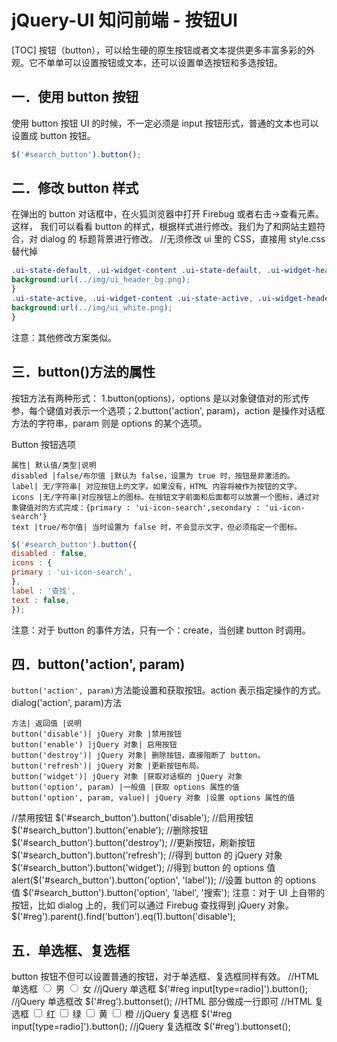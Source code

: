 # jQuery-UI 知问前端 - 按钮UI
[TOC]
按钮（button），可以给生硬的原生按钮或者文本提供更多丰富多彩的外观。它不单单可以设置按钮或文本，还可以设置单选按钮和多选按钮。
## 一．使用 button 按钮
使用 button 按钮 UI 的时候，不一定必须是 input 按钮形式，普通的文本也可以设置成
button 按钮。
```javascript
$('#search_button').button();
```

## 二．修改 button 样式
在弹出的 button 对话框中，在火狐浏览器中打开 Firebug 或者右击->查看元素。这样，
我们可以看看 button 的样式，根据样式进行修改。我们为了和网站主题符合，对 dialog 的
标题背景进行修改。
//无须修改 ui 里的 CSS，直接用 style.css 替代掉
```css
.ui-state-default, .ui-widget-content .ui-state-default, .ui-widget-header .ui-state-default {
background:url(../img/ui_header_bg.png);
}
.ui-state-active, .ui-widget-content .ui-state-active, .ui-widget-header .ui-state-active {
background:url(../img/ui_white.png);
}
```
注意：其他修改方案类似。

## 三．button()方法的属性
按钮方法有两种形式：
1.button(options)，options 是以对象键值对的形式传参，每个键值对表示一个选项；2.button('action', param)，action 是操作对话框方法的字符串，param 则是 options 的某个选项。

Button 按钮选项
```table
属性| 默认值/类型|说明
disabled |false/布尔值 |默认为 false，设置为 true 时，按钮是非激活的。
label| 无/字符串| 对应按钮上的文字。如果没有，HTML 内容将被作为按钮的文字。
icons |无/字符串|对应按钮上的图标。在按钮文字前面和后面都可以放置一个图标，通过对象键值对的方式完成：{primary : 'ui-icon-search',secondary : 'ui-icon-search'}
text |true/布尔值| 当时设置为 false 时，不会显示文字，但必须指定一个图标。
```
```javascript
$('#search_button').button({
disabled : false,
icons : {
primary : 'ui-icon-search',
},
label : '查找',
text : false,
});
```
注意：对于 button 的事件方法，只有一个：create，当创建 button 时调用。

## 四．button('action', param)
`button('action', param)`方法能设置和获取按钮。action 表示指定操作的方式。
dialog('action', param)方法
```table
方法| 返回值 |说明
button('disable')| jQuery 对象 |禁用按钮
button('enable') |jQuery 对象| 启用按钮
button('destroy')| jQuery 对象| 删除按钮，直接阻断了 button。
button('refresh')| jQuery 对象 |更新按钮布局。
button('widget')| jQuery 对象 |获取对话框的 jQuery 对象
button('option', param) |一般值 |获取 options 属性的值
button('option', param, value)| jQuery 对象 |设置 options 属性的值
```
//禁用按钮
$('#search_button').button('disable');
//启用按钮
$('#search_button').button('enable');
//删除按钮
$('#search_button').button('destroy');
//更新按钮，刷新按钮
$('#search_button').button('refresh');
//得到 button 的 jQuery 对象
$('#search_button').button('widget');
//得到 button 的 options 值
alert($('#search_button').button('option', 'label'));
//设置 button 的 options 值
$('#search_button').button('option', 'label', '搜索');
注意：对于 UI 上自带的按钮，比如 dialog 上的，我们可以通过 Firebug 查找得到 jQuery
对象。
$('#reg').parent().find('button').eq(1).button('disable');

## 五．单选框、复选框
button 按钮不但可以设置普通的按钮，对于单选框、复选框同样有效。
//HTML 单选框
<input type="radio" name="sex" value="male" id="male">
<label for="male">男</label>
</input>
<input type="radio" name="sex" value="female" id="female">
<label for="female">女</label>
</input>
//jQuery 单选框
$('#reg input[type=radio]').button();
//jQuery 单选框改
$('#reg').buttonset(); //HTML 部分做成一行即可
//HTML 复选框
<input type="checkbox" name="color" value="red" id="red">
<label for="red">红</label>
</input>
<input type="checkbox" name="color" value="green" id="green">
<label for="green">绿</label>
</input>
<input type="checkbox" name="color" value="yellow" id="yellow">
<label for="yellow">黄</label></input>
<input type="checkbox" name="color" value="orange" id="orange">
<label for="orange">橙</label>
</input>
//jQuery 复选框
$('#reg input[type=radio]').button();
//jQuery 复选框改
$('#reg').buttonset();
